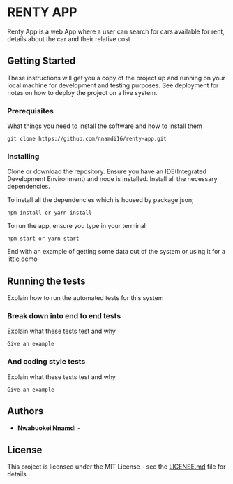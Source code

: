 # RENTY APP

Renty App is a web App where a user can search for cars available for rent, details about the car and their relative cost

## Getting Started

These instructions will get you a copy of the project up and running on your local machine for development and testing purposes. See deployment for notes on how to deploy the project on a live system.

### Prerequisites

What things you need to install the software and how to install them

```
git clone https://github.com/nnamdi16/renty-app.git
```

### Installing
Clone or download the repository. Ensure you have an IDE(Integrated Development Environment) and node is installed.
Install all the necessary dependencies.

To install all the dependencies which is housed by package.json;
```
npm install or yarn install
```
To run the app, ensure you type in your terminal

```
npm start or yarn start 
```

End with an example of getting some data out of the system or using it for a little demo

## Running the tests

Explain how to run the automated tests for this system

### Break down into end to end tests

Explain what these tests test and why

```
Give an example
```

### And coding style tests

Explain what these tests test and why

```
Give an example
```


## Authors

* **Nwabuokei Nnamdi** -



## License

This project is licensed under the MIT License - see the [LICENSE.md](LICENSE.md) file for details


